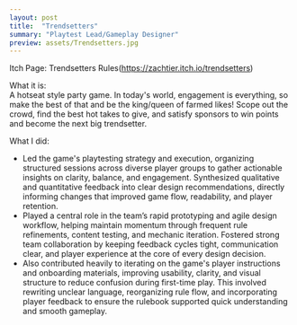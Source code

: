 ```yaml
---
layout: post
title:  "Trendsetters"
summary: "Playtest Lead/Gameplay Designer"
preview: assets/Trendsetters.jpg
---
```

Itch Page: Trendsetters Rules(https://zachtier.itch.io/trendsetters)

What it is:\
A hotseat style party game. In today's world, engagement is everything, so make the best of that and be the king/queen of farmed likes! Scope out the crowd, find the best hot takes to give, and satisfy sponsors to win points and become the next big trendsetter.

What I did:
* Led the game's playtesting strategy and execution, organizing structured sessions across diverse player groups to gather actionable insights on clarity, balance, and engagement. Synthesized qualitative and quantitative feedback into clear design recommendations, directly informing changes that improved game flow, readability, and player retention.
* Played a central role in the team’s rapid prototyping and agile design workflow, helping maintain momentum through frequent rule refinements, content testing, and mechanic iteration. Fostered strong team collaboration by keeping feedback cycles tight, communication clear, and player experience at the core of every design decision.
* Also contributed heavily to iterating on the game's player instructions and onboarding materials, improving usability, clarity, and visual structure to reduce confusion during first-time play. This involved rewriting unclear language, reorganizing rule flow, and incorporating player feedback to ensure the rulebook supported quick understanding and smooth gameplay.


